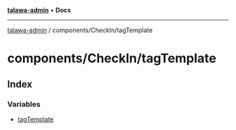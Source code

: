 [**talawa-admin**](../../../README.md) • **Docs**

***

[talawa-admin](../../../modules.md) / components/CheckIn/tagTemplate

# components/CheckIn/tagTemplate

## Index

### Variables

- [tagTemplate](variables/tagTemplate.md)
